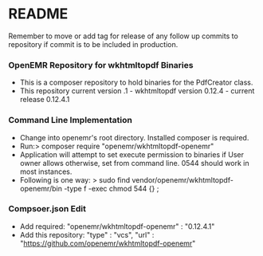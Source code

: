 # README #

Remember to move or add tag for release of any follow up commits to repository if commit is to be included in production.

### OpenEMR Repository for wkhtmltopdf Binaries ###

* This is a composer repository to hold binaries for the PdfCreator class.
* This repository current version .1 - wkhtmltopdf version 0.12.4 - current release 0.12.4.1

### Command Line Implementation ###

* Change into openemr's root directory. Installed composer is required.
* Run:> composer require "openemr/wkhtmltopdf-openemr"
* Application will attempt to set execute permission to binaries if User owner allows otherwise, set from command line. 0544 should work in most instances.
* Following is one way: > sudo find vendor/openemr/wkhtmltopdf-openemr/bin -type f -exec chmod 544 {} \; 

### Compsoer.json Edit ###

* Add required: "openemr/wkhtmltopdf-openemr" : "0.12.4.1"
* Add this repository: "type" : "vcs", "url" : "https://github.com/openemr/wkhtmltopdf-openemr"

